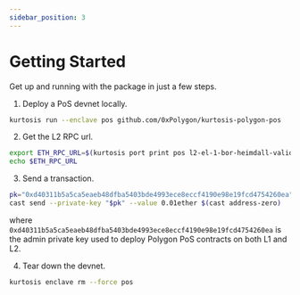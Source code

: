 ```yaml
---
sidebar_position: 3
---
```


# Getting Started

Get up and running with the package in just a few steps.

1. Deploy a PoS devnet locally.

```bash
kurtosis run --enclave pos github.com/0xPolygon/kurtosis-polygon-pos
```

2. Get the L2 RPC url.

```bash
export ETH_RPC_URL=$(kurtosis port print pos l2-el-1-bor-heimdall-validator rpc)
echo $ETH_RPC_URL
```

3. Send a transaction.

```bash
pk="0xd40311b5a5ca5eaeb48dfba5403bde4993ece8eccf4190e98e19fcd4754260ea"
cast send --private-key "$pk" --value 0.01ether $(cast address-zero)
```

where `0xd40311b5a5ca5eaeb48dfba5403bde4993ece8eccf4190e98e19fcd4754260ea` is the admin private key used to deploy Polygon PoS contracts on both L1 and L2.

4. Tear down the devnet.

```bash
kurtosis enclave rm --force pos
```
